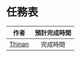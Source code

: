 # 任務表
| 作者           |      預計完成時間    |
| ------------- |:-------------:| 
|  [Thinan](https://www.github.com/Thinan) |   完成時間 |    










